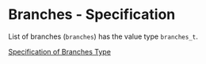# Branches - Specification

List of branches (`branches`) has the value type `branches_t`.

[Specification of Branches Type](../types/branches)
